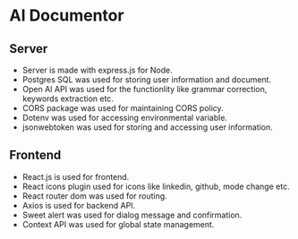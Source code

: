 # AI Documentor

## Server
- Server is made with express.js for Node.
- Postgres SQL was used for storing user information and document.
- Open AI API was used for the functionlity like grammar correction, keywords extraction etc.
- CORS package was used for maintaining CORS policy.
- Dotenv was used for accessing environmental variable.
- jsonwebtoken was used for storing and accessing user information.

## Frontend
- React.js is used for frontend.
- React icons plugin used for icons like linkedin, github, mode change etc.
- React router dom was used for routing.
- Axios is used for backend API.
- Sweet alert was used for dialog message and confirmation.
- Context API was used for global state management.